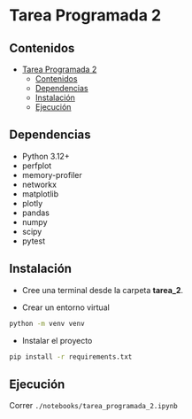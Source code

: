 # Tarea Programada 2

## Contenidos

- [Tarea Programada 2](#tarea-programada-2)
  - [Contenidos](#contenidos)
  - [Dependencias](#dependencias)
  - [Instalación](#instalación)
  - [Ejecución](#ejecución)

## Dependencias

- Python 3.12+
- perfplot
- memory-profiler
- networkx
- matplotlib
- plotly
- pandas
- numpy
- scipy
- pytest


## Instalación

- Cree una terminal desde la carpeta **tarea_2**.

- Crear un entorno virtual

```bash
python -m venv venv
```

- Instalar el proyecto

```bash
pip install -r requirements.txt
```

## Ejecución

Correr `./notebooks/tarea_programada_2.ipynb`